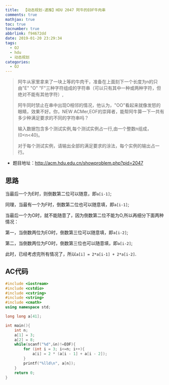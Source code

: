 ```yaml
---
title:  【动态规划-递推】HDU 2047 阿牛的EOF牛肉串
comments: true
mathjax: true
toc: true
tocnumber: true
abbrlink: f94672dd
date: 2019-01-20 23:29:34
tags:
  - OJ
  - hdu
  - 动态规划
categories: 
  - OJ
---
```


> 阿牛从家里拿来了一块上等的牛肉干，准备在上面刻下一个长度为n的只由"E" "O" "F"三种字符组成的字符串（可以只有其中一种或两种字符，但绝对不能有其他字符）,
>
> 阿牛同时禁止在串中出现O相邻的情况，他认为，"OO"看起来就像发怒的眼睛，效果不好。你，NEW ACMer,EOF的崇拜者，能帮阿牛算一下一共有多少种满足要求的不同的字符串吗？
>
> 输入数据包含多个测试实例,每个测试实例占一行,由一个整数n组成，(0<n<40)。
>
> 对于每个测试实例，请输出全部的满足要求的涂法，每个实例的输出占一行。

 <!-- more -->

* 题目地址：http://acm.hdu.edu.cn/showproblem.php?pid=2047



## 思路

当最后一个为E时，则倒数第二位可以随意，即`a[i-1]`;

同理，当最有一个为F时，倒数第二位也可以随意填，即`a[i-1]`;

当最后一个为O时，就不能随意了，因为倒数第二位不能为O,所以再细分下面两种情况：

第一，当倒数两位为EO时，倒数第三位可以随意填，即`a[i-2]`;

第二，当倒数两位为FO时，倒数第三位也可以随意填，即`a[i-2]`;

此时，已经考虑完所有情况了，所以`a[i] = 2*a[i-1] + 2*a[i-2]`.



## AC代码

```c++
#include <iostream>
#include <cstdio>
#include <cstring>
#include <string>
#include <cmath>
using namespace std;

long long a[41];

int main(){
    int n;
    a[1] = 3;
    a[2] = 8;
    while(scanf("%d",&n)!=EOF){
        for (int i = 3; i<=n; i++){
            a[i] = 2 * (a[i - 1] + a[i - 2]);
        }
        printf("%lld\n", a[n]);
    }
    return 0;
}
```

